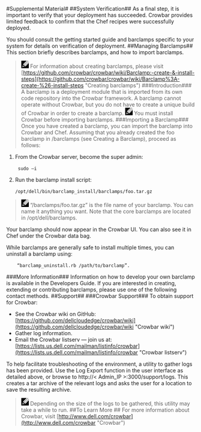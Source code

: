 #Supplemental Material#
##System Verification##
As a final step, it is important to verify that your deployment has succeeded. Crowbar provides limited feedback to confirm that the Chef recipes were successfully deployed.

You should consult the getting started guide and barclamps specific to your system for details on verification of deployment.
##Managing Barclamps##
This section briefly describes barclamps, and how to import barclamps. 
>![notes.png](graphics/notes.png "notes.png") For information about creating barclamps, please visit [https://github.com/crowbar/crowbar/wiki/Barclamp:-create-&-install-steps](https://github.com/crowbar/crowbar/wiki/Barclamp%3A-create-%26-install-steps "Creating barclamps") 
###Introduction###
A barclamp is a deployment module that is imported from its own code repository into the Crowbar framework. A barclamp cannot operate without Crowbar, but you do not have to create a unique build of Crowbar in order to create a barclamp.
>![notes.png](graphics/notes.png "notes.png") You must install Crowbar before importing barclamps.
###Importing a Barclamp###
Once you have created a barclamp, you can import the barclamp into Crowbar and Chef. Assuming that you already created the foo barclamp in /barclamps (see Creating a Barclamp), proceed as follows:

1. From the Crowbar server, become the super admin:

		sudo –i
2.	Run the barclamp install script:

		/opt/dell/bin/barclamp_install/barclamps/foo.tar.gz
>![notes.png](graphics/notes.png "notes.png") “/barclamps/foo.tar.gz” is the file name of your barclamp. You can name it anything you want. Note that the core barclamps are located in /opt/dell/barclamps.

Your barclamp should now appear in the Crowbar UI. You can also see it in Chef under the Crowbar data bag.

While barclamps are generally safe to install multiple times, you can uninstall a barclamp using: 	
	
		“barclamp_uninstall.rb /path/to/barclamp”.

###More Information###
Information on how to develop your own barclamp is available in the Developers Guide. If you are interested in creating, extending or contributing barclamps, please use one of the following contact methods.
##Support##
###Crowbar Support###
To obtain support for Crowbar:

- See the Crowbar wiki on GitHub: [https://github.com/dellcloudedge/crowbar/wiki](https://github.com/dellcloudedge/crowbar/wiki "Crowbar wiki")
- Gather log information.
- Email the Crowbar listserv — join us at: [https://lists.us.dell.com/mailman/listinfo/crowbar](https://lists.us.dell.com/mailman/listinfo/crowbar "Crowbar listserv")  

To help facilitate troubleshooting of the environment, a utility to gather logs has been provided. Use the Log Export function in the user interface as detailed above, or browse to http://< Admin_IP >:3000/support/logs. This creates a tar archive of the relevant logs and asks the user for a location to save the resulting archive.
>![notes.png](graphics/notes.png "notes.png") Depending on the size of the logs to be gathered, this utility may take a while to run.
##To Learn More ##
For more information about Crowbar, visit [http://www.dell.com/crowbar](http://www.dell.com/crowbar "Crowbar")

